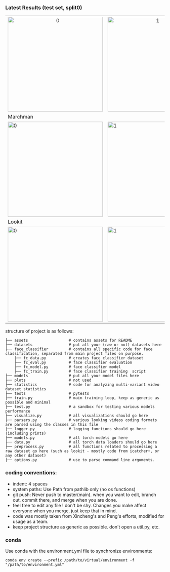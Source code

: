 ### Latest Results (test set, split0)
<table>
        <tr>
                <td align="center"> <img src="https://github.com/shariliu/joint_eyetracking_project/blob/main/assets/agreement.png"  alt="0" width = 300px height = 300px ></td>
                <td align="center"> <img src="https://github.com/shariliu/joint_eyetracking_project/blob/main/assets/lookit_collage.png"  alt="1" width = 300px height = 300px ></td>
        </tr>
        <tr><td colspan=2>Marchman</td></tr>
        <tr>
                <td><img src="https://github.com/shariliu/joint_eyetracking_project/blob/main/assets/marchman_bar.png" alt="0" width = 300px height = 300px></td>
                <td><img src="https://github.com/shariliu/joint_eyetracking_project/blob/main/assets/marchman_conf.png" alt="1" width = 300px height = 300px></td>
        </tr>
        <tr><td colspan=2>Lookit</td></tr>
        <tr>
                <td><img src="https://github.com/shariliu/joint_eyetracking_project/blob/main/assets/lookit_bar.png" alt="0" width = 300px height = 300px></td>
                <td><img src="https://github.com/shariliu/joint_eyetracking_project/blob/main/assets/lookit_conf.png" alt="1" width = 300px height = 300px></td>
        </tr>
</table>

structure of project is as follows:

    ├── assets                  # contains assets for README
    ├── datasets                # put all your (raw or not) datasets here 
    ├── face_classifier         # contains all specific code for face classification, separated from main project files on purpose.
        ├── fc_data.py          # creates face classifier dataset
        ├── fc_eval.py          # face classifier evaluation
        ├── fc_model.py         # face classifier model
        ├── fc_train.py         # face classifier training  script
    ├── models                  # put all your model files here
    ├── plots                   # not used
    ├── statistics              # code for analyzing multi-variant video dataset statistics
    ├── tests                   # pytests
    ├── train.py                # main training loop, keep as generic as possible and minimal
    ├── test.py                 # a sandbox for testing various models performance
    ├── visualize.py            # all visualizations should go here
    ├── parsers.py              # various looking videos coding formats are parsed using the classes in this file
    ├── logger.py               # logging functions should go here (including prints)
    ├── models.py               # all torch models go here
    ├── data.py                 # all torch data loaders should go here
    ├── preprocess.py           # all functions related to processing a raw dataset go here (such as lookit - mostly code from icatcher+, or any other dataset)
    ├── options.py              # use to parse command line arguments. 


### coding conventions:
- indent: 4 spaces
- system paths: Use Path from pathlib only (no os functions)
- git push: Never push to master(main). when you want to edit, branch out, commit there, and merge when you are done.
- feel free to edit any file ! don't be shy. Changes you make affect everyone when you merge, just keep that in mind.
- code was mostly taken from Xincheng's and Peng's efforts, modified for usage as a team.
- keep project structure as generic as possible. don't open a util.py, etc.

### conda
Use conda with the environment.yml file to synchronize environments:

`conda env create --prefix /path/to/virtual/environment -f "/path/to/environment.yml"`
